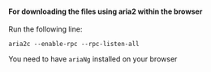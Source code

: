 #### For downloading the files using aria2 within the browser

Run the following line:

```
aria2c --enable-rpc --rpc-listen-all
```


You need to have `ariaNg` installed on your browser
